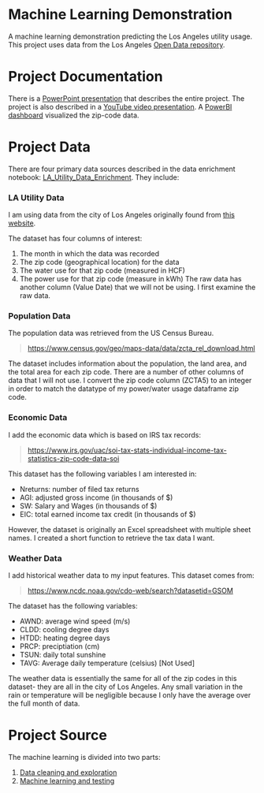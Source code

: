 # Machine Learning Demonstration

A machine learning demonstration predicting the Los Angeles utility usage. This project uses data from the Los Angeles [Open Data repository](data.lacity.org/A-Livable-and-Sustainable-City/Water-and-Electric-Usage-from-2005-2013/asvq-scwp). 

# Project Documentation

There is a [PowerPoint presentation](/docs/LA_Utility_Demo.pptx) that describes the entire project. The project is also described in a [YouTube video presentation](https://youtu.be/ryEMlsaQazg). A [PowerBI dashboard](/docs/LA_utility_project.pbix) visualized the zip-code data.

# Project Data

There are four primary data sources described in the data enrichment notebook: [LA_Utility_Data_Enrichment](/src/LA_Utility_Data_Enrichment.ipynb). They include:

### LA Utility Data
I am using data from the city of Los Angeles originally found from [this website](
https://data.lacity.org/A-Livable-and-Sustainable-City/Water-and-Electric-Usage-from-2005-2013/asvq-scwp).

The dataset has four columns of interest:
1. The month in which the data was recorded
2. The zip code (geographical location) for the data
3. The water use for that zip code (measured in HCF)
4. The power use for that zip code (measure in kWh)
The raw data has another column (Value Date) that we will not be using. I first examine the raw data.

### Population Data
The population data was retrieved from the US Census Bureau.
> https://www.census.gov/geo/maps-data/data/zcta_rel_download.html

The dataset includes information about the population, the land area, and the total area for each zip code. There are a number of other columns of data that I will not use. I convert the zip code column (ZCTA5) to an integer in order to match the datatype of my power/water usage dataframe zip code.

### Economic Data

I add the economic data which is based on IRS tax records:
> https://www.irs.gov/uac/soi-tax-stats-individual-income-tax-statistics-zip-code-data-soi

This dataset has the following variables I am interested in:
* Nreturns: number of filed tax returns
* AGI: adjusted gross income (in thousands of \$)
* SW: Salary and Wages (in thousands of \$)
* EIC: total earned income tax credit (in thousands of \$)

However, the dataset is originally an Excel spreadsheet with multiple sheet names. I created a short function to retrieve the tax data I want.

### Weather Data

I add historical weather data to my input features. This dataset comes from:

> https://www.ncdc.noaa.gov/cdo-web/search?datasetid=GSOM

The dataset has the following variables:

* AWND: average wind speed (m/s)
* CLDD: cooling degree days
* HTDD: heating degree days
* PRCP: preciptiation (cm)
* TSUN: daily total sunshine
* TAVG: Average daily temperature (celsius) [Not Used]

The weather data is essentially the same for all of the zip codes in this dataset- they are all in the city of Los Angeles. Any small variation in the rain or temperature will be negligible because I only have the average over the full month of data.

# Project Source

The machine learning is divided into two parts:
1. [Data cleaning and exploration](/src/LA_Utility_Data_Enrichment.ipynb)
2. [Machine learning and testing](/src/LA_Utility_Predicting_Power_Needs.ipynb)

